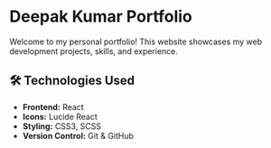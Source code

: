 # Deepak Kumar Portfolio

Welcome to my personal portfolio! This website showcases my web development projects, skills, and experience.

## 🛠 Technologies Used
- **Frontend:** React
- **Icons:** Lucide React
- **Styling:** CSS3, SCSS
- **Version Control:** Git & GitHub


